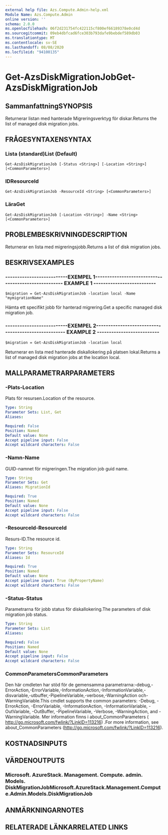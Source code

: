 ```yaml
---
external help file: Azs.Compute.Admin-help.xml
Module Name: Azs.Compute.Admin
online version: ''
schema: 2.0.0
ms.openlocfilehash: 06f2d231754fc422115cf800ef66189378e0cd4d
ms.sourcegitcommit: 09eb4dbfcad6fce303b793dafe9bebdef589db03
ms.translationtype: MT
ms.contentlocale: sv-SE
ms.lasthandoff: 08/08/2020
ms.locfileid: "94100135"
---
```

# <span data-ttu-id="b9b7a-101">Get-AzsDiskMigrationJob</span><span class="sxs-lookup"><span data-stu-id="b9b7a-101">Get-AzsDiskMigrationJob</span></span>

## <span data-ttu-id="b9b7a-102">Sammanfattning</span><span class="sxs-lookup"><span data-stu-id="b9b7a-102">SYNOPSIS</span></span>
<span data-ttu-id="b9b7a-103">Returnerar listan med hanterade Migreringsverktyg för diskar.</span><span class="sxs-lookup"><span data-stu-id="b9b7a-103">Returns the list of managed disk migration jobs.</span></span>

## <span data-ttu-id="b9b7a-104">FRÅGESYNTAXEN</span><span class="sxs-lookup"><span data-stu-id="b9b7a-104">SYNTAX</span></span>

### <span data-ttu-id="b9b7a-105">Lista (standard)</span><span class="sxs-lookup"><span data-stu-id="b9b7a-105">List (Default)</span></span>
```
Get-AzsDiskMigrationJob [-Status <String>] [-Location <String>] [<CommonParameters>]
```

### <span data-ttu-id="b9b7a-106">ID</span><span class="sxs-lookup"><span data-stu-id="b9b7a-106">ResourceId</span></span>
```
Get-AzsDiskMigrationJob -ResourceId <String> [<CommonParameters>]
```

### <span data-ttu-id="b9b7a-107">Lära</span><span class="sxs-lookup"><span data-stu-id="b9b7a-107">Get</span></span>
```
Get-AzsDiskMigrationJob [-Location <String>] -Name <String> [<CommonParameters>]
```

## <span data-ttu-id="b9b7a-108">PROBLEMBESKRIVNING</span><span class="sxs-lookup"><span data-stu-id="b9b7a-108">DESCRIPTION</span></span>
<span data-ttu-id="b9b7a-109">Returnerar en lista med migreringsjobb.</span><span class="sxs-lookup"><span data-stu-id="b9b7a-109">Returns a list of disk migration jobs.</span></span>

## <span data-ttu-id="b9b7a-110">BESKRIVS</span><span class="sxs-lookup"><span data-stu-id="b9b7a-110">EXAMPLES</span></span>

### <span data-ttu-id="b9b7a-111">--------------------------EXEMPEL 1--------------------------</span><span class="sxs-lookup"><span data-stu-id="b9b7a-111">-------------------------- EXAMPLE 1 --------------------------</span></span>
```
$migration = Get-AzsDiskMigrationJob -location local -Name "mymigrationName"
```

<span data-ttu-id="b9b7a-112">Hämta ett specifikt jobb för hanterad migrering.</span><span class="sxs-lookup"><span data-stu-id="b9b7a-112">Get a specific managed disk migration job.</span></span>

### <span data-ttu-id="b9b7a-113">--------------------------EXEMPEL 2--------------------------</span><span class="sxs-lookup"><span data-stu-id="b9b7a-113">-------------------------- EXAMPLE 2 --------------------------</span></span>
```
$migration = Get-AzsDiskMigrationJob -location local
```

<span data-ttu-id="b9b7a-114">Returnerar en lista med hanterade diskallokering på platsen lokal.</span><span class="sxs-lookup"><span data-stu-id="b9b7a-114">Returns a list of managed disk migration jobs at the location local.</span></span>

## <span data-ttu-id="b9b7a-115">MALLPARAMETRAR</span><span class="sxs-lookup"><span data-stu-id="b9b7a-115">PARAMETERS</span></span>

### <span data-ttu-id="b9b7a-116">-Plats</span><span class="sxs-lookup"><span data-stu-id="b9b7a-116">-Location</span></span>
<span data-ttu-id="b9b7a-117">Plats för resursen.</span><span class="sxs-lookup"><span data-stu-id="b9b7a-117">Location of the resource.</span></span>

```yaml
Type: String
Parameter Sets: List, Get
Aliases: 

Required: False
Position: Named
Default value: None
Accept pipeline input: False
Accept wildcard characters: False
```

### <span data-ttu-id="b9b7a-118">-Namn</span><span class="sxs-lookup"><span data-stu-id="b9b7a-118">-Name</span></span>
<span data-ttu-id="b9b7a-119">GUID-namnet för migreringen.</span><span class="sxs-lookup"><span data-stu-id="b9b7a-119">The migration job guid name.</span></span>

```yaml
Type: String
Parameter Sets: Get
Aliases: MigrationId

Required: True
Position: Named
Default value: None
Accept pipeline input: False
Accept wildcard characters: False
```

### <span data-ttu-id="b9b7a-120">-ResourceId</span><span class="sxs-lookup"><span data-stu-id="b9b7a-120">-ResourceId</span></span>
<span data-ttu-id="b9b7a-121">Resurs-ID.</span><span class="sxs-lookup"><span data-stu-id="b9b7a-121">The resource id.</span></span>

```yaml
Type: String
Parameter Sets: ResourceId
Aliases: Id

Required: True
Position: Named
Default value: None
Accept pipeline input: True (ByPropertyName)
Accept wildcard characters: False
```

### <span data-ttu-id="b9b7a-122">-Status</span><span class="sxs-lookup"><span data-stu-id="b9b7a-122">-Status</span></span>
<span data-ttu-id="b9b7a-123">Parametrarna för jobb status för diskallokering.</span><span class="sxs-lookup"><span data-stu-id="b9b7a-123">The parameters of disk migration job status.</span></span>

```yaml
Type: String
Parameter Sets: List
Aliases: 

Required: False
Position: Named
Default value: None
Accept pipeline input: False
Accept wildcard characters: False
```

### <span data-ttu-id="b9b7a-124">CommonParameters</span><span class="sxs-lookup"><span data-stu-id="b9b7a-124">CommonParameters</span></span>
<span data-ttu-id="b9b7a-125">Den här cmdleten har stöd för de gemensamma parametrarna:-debug,-ErrorAction,-ErrorVariable,-InformationAction,-InformationVariable,-disvariable,-utbuffer,-PipelineVariable,-verbose,-WarningAction och-WarningVariable.</span><span class="sxs-lookup"><span data-stu-id="b9b7a-125">This cmdlet supports the common parameters: -Debug, -ErrorAction, -ErrorVariable, -InformationAction, -InformationVariable, -OutVariable, -OutBuffer, -PipelineVariable, -Verbose, -WarningAction, and -WarningVariable.</span></span> <span data-ttu-id="b9b7a-126">Mer information finns i about_CommonParameters ( http://go.microsoft.com/fwlink/?LinkID=113216) .</span><span class="sxs-lookup"><span data-stu-id="b9b7a-126">For more information, see about_CommonParameters (http://go.microsoft.com/fwlink/?LinkID=113216).</span></span>

## <span data-ttu-id="b9b7a-127">KOSTNADS</span><span class="sxs-lookup"><span data-stu-id="b9b7a-127">INPUTS</span></span>

## <span data-ttu-id="b9b7a-128">VÄRDEN</span><span class="sxs-lookup"><span data-stu-id="b9b7a-128">OUTPUTS</span></span>

### <span data-ttu-id="b9b7a-129">Microsoft. AzureStack. Management. Compute. admin. Models. DiskMigrationJob</span><span class="sxs-lookup"><span data-stu-id="b9b7a-129">Microsoft.AzureStack.Management.Compute.Admin.Models.DiskMigrationJob</span></span>

## <span data-ttu-id="b9b7a-130">ANMÄRKNINGAR</span><span class="sxs-lookup"><span data-stu-id="b9b7a-130">NOTES</span></span>

## <span data-ttu-id="b9b7a-131">RELATERADE LÄNKAR</span><span class="sxs-lookup"><span data-stu-id="b9b7a-131">RELATED LINKS</span></span>

